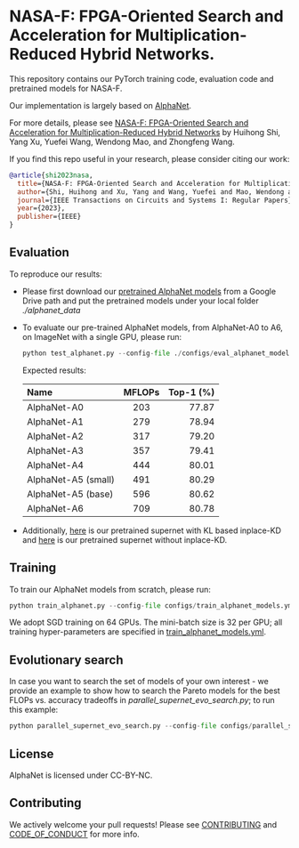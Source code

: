 # NASA-F: FPGA-Oriented Search and Acceleration for Multiplication-Reduced Hybrid Networks.
This repository contains our PyTorch training code, evaluation code and pretrained models for NASA-F.

Our implementation is largely based on [AlphaNet](https://arxiv.org/pdf/2102.07954). 

For more details, please see [NASA-F: FPGA-Oriented Search and Acceleration for Multiplication-Reduced Hybrid Networks](https://www.semanticscholar.org/paper/NASA-F%3A-FPGA-Oriented-Search-and-Acceleration-for-Shi-Xu/5477af161258c9ab96cc6e495d88c61a507da7cd) by Huihong Shi, Yang Xu, Yuefei Wang, Wendong Mao, and Zhongfeng Wang.

If you find this repo useful in your research, please consider citing our work:

```BibTex
@article{shi2023nasa,
  title={NASA-F: FPGA-Oriented Search and Acceleration for Multiplication-Reduced Hybrid Networks},
  author={Shi, Huihong and Xu, Yang and Wang, Yuefei and Mao, Wendong and Wang, Zhongfeng},
  journal={IEEE Transactions on Circuits and Systems I: Regular Papers},
  year={2023},
  publisher={IEEE}
}
```

## Evaluation
To reproduce our results:
- Please first download our [pretrained AlphaNet models](https://drive.google.com/file/d/1CyZoPyiCoGJ0qv8bqi7s7TQRUum_8FeG/view?usp=sharing) from a Google Drive path and put the pretrained models under your local folder *./alphanet_data*

- To evaluate our pre-trained AlphaNet models, from AlphaNet-A0 to A6, on ImageNet with a single GPU, please run:

    ```python
    python test_alphanet.py --config-file ./configs/eval_alphanet_models.yml --model a[0-6]
    ```

    Expected results:
    
    | Name  | MFLOPs  | Top-1 (%) |
    | :------------ |:---------------:| -----:|
    | AlphaNet-A0      | 203 | 77.87 |
    | AlphaNet-A1     | 279 | 78.94 |
    | AlphaNet-A2     | 317 | 79.20 |
    | AlphaNet-A3    | 357 | 79.41 |
    | AlphaNet-A4     | 444 | 80.01 |
    | AlphaNet-A5 (small)     | 491 | 80.29 |
    | AlphaNet-A5 (base)    | 596 | 80.62 |
    | AlphaNet-A6     | 709 | 80.78 |
    
- Additionally, [here](https://drive.google.com/file/d/1NgZhJy8MJnuxjXkJ0gfnBGyrUVYwbAmx/view?usp=sharing) is our pretrained supernet with KL based inplace-KD and [here](https://drive.google.com/file/d/1rj1opDnlBD2_8ZV--LUSn8HXWfhiMdu8/view?usp=sharing) is our pretrained supernet without inplace-KD. 

## Training
To train our AlphaNet models from scratch, please run:
```python
python train_alphanet.py --config-file configs/train_alphanet_models.yml --machine-rank ${machine_rank} --num-machines ${num_machines} --dist-url ${dist_url}
```
We adopt SGD training on 64 GPUs. The mini-batch size is 32 per GPU; all training hyper-parameters are specified in [train_alphanet_models.yml](configs/train_alphanet_models.yml).

## Evolutionary search
In case you want to search the set of models of your own interest - we provide an example to show how to search the Pareto models for the best FLOPs vs. accuracy tradeoffs in _parallel_supernet_evo_search.py_; to run this example:
```python
python parallel_supernet_evo_search.py --config-file configs/parallel_supernet_evo_search.yml 
```

## License
AlphaNet is licensed under CC-BY-NC.

## Contributing
We actively welcome your pull requests! Please see [CONTRIBUTING](CONTRIBUTING.md) and [CODE_OF_CONDUCT](CODE_OF_CONDUCT.md) for more info.


